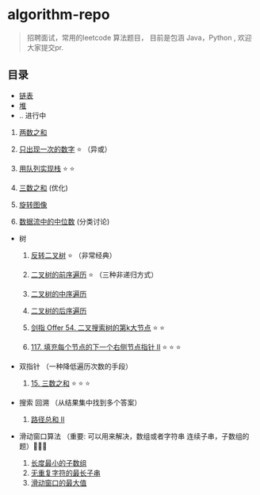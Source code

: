 # algorithm-repo

> 招聘面试，常用的leetcode 算法题目， 目前是包涵 Java，Python , 欢迎大家提交pr.


## 目录

- [链表](docs/链表.md)
- [堆](docs/堆.md)
- .. 进行中



1. [两数之和](docs/1.md)

2. [只出现一次的数字](docs/1.md) ⭐️ （异或）

3. [用队列实现栈](docs/1.md) ⭐️ ⭐️

4. [三数之和](docs/1.md) (优化)

5. [旋转图像](docs/1.md) 

6. [数据流中的中位数](docs/1.md) (分类讨论)

   



- 树

  1. [反转二叉树](docs/1.md)   ⭐️ （非常经典）

  2. [二叉树的前序遍历](docs/树.md)  ⭐️ （三种非递归方式）
  3. [二叉树的中序遍历](docs/树.md)
  4. [二叉树的后序遍历](docs/树.md)
  5. [剑指 Offer 54. 二叉搜索树的第k大节点](docs/树.md) ⭐️ ⭐️  
  6. [117. 填充每个节点的下一个右侧节点指针 II](/docs/树.md) ⭐️ ⭐️  ⭐️ 

- 双指针 （一种降低遍历次数的手段）
  1.  [15. 三数之和](docs/1.md)  ⭐️ ⭐️ ⭐️ 

- 搜索 回溯 （从结果集中找到多个答案）
  1. [路径总和 II](docs/搜索.md)
- 滑动窗口算法 （重要: 可以用来解决，数组或者字符串 连续子串，子数组的题）🌟🌟🌟
  1. [长度最小的子数组](docs/滑动窗口.md)
  2. [无重复字符的最长子串](docs/滑动窗口.md)
  3. [滑动窗口的最大值](docs/滑动窗口.md)



